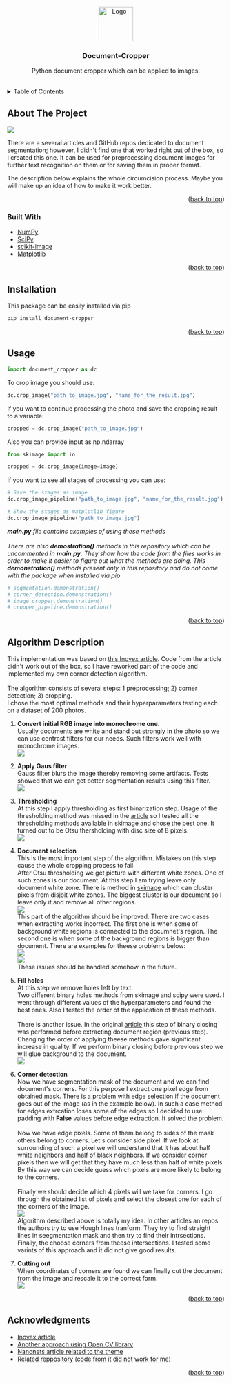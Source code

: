 <div id="top"></div>

<!-- PROJECT LOGO -->
<br />
<div align="center">
  <a>
    <img src="docs/readme/scissors.png" alt="Logo" width="80" height="80">
  </a>

  <h3 align="center">Document-Cropper</h3>

  <p align="center">
    Python document cropper which can be applied to images.
    <br />
    <br />
  </p>
</div>



<!-- TABLE OF CONTENTS -->
<details>
  <summary>Table of Contents</summary>
  <ol>
    <li>
      <a href="#about-the-project">About The Project</a>
      <ul>
        <li><a href="#built-with">Built With</a></li>
      </ul>
    </li>
    <li>
      <a href="#installation">Getting Started</a>
    </li>
    <li><a href="#usage">Usage</a></li>
    <li><a href="#algorithm-description">Algorithm Description</a></li>
    <li><a href="#acknowledgments">Acknowledgments</a></li>
  </ol>
</details>



<!-- ABOUT THE PROJECT -->
## About The Project

![](docs/example_pipeline.jpg)


There are a several articles and GitHub repos dedicated to document segmentation; however, I didn't find one that worked right out of the box, so I created this one. It can be used for preprocessing document images for further text recognition on them or for saving them in proper format.

The description below explains the whole circumcision process. Maybe you will make up an idea of how to make it work better.


<p align="right">(<a href="#top">back to top</a>)</p>



### Built With

* [NumPy](https://numpy.org/)
* [SciPy](https://scipy.org/)
* [scikit-image](https://scikit-image.org/)
* [Matplotlib](https://matplotlib.org/)


<p align="right">(<a href="#top">back to top</a>)</p>



<!-- Installation -->
## Installation

This package can be easily installed via pip

  ```sh
  pip install document-cropper
  ```

<p align="right">(<a href="#top">back to top</a>)</p>



<!-- USAGE EXAMPLES -->
## Usage

```Python
import document_cropper as dc
```

To crop image you should use:
```Python
dc.crop_image("path_to_image.jpg", "name_for_the_result.jpg")
```

 If you want to continue processing the photo and save the cropping result to a variable:
 ```Python
cropped = dc.crop_image("path_to_image.jpg")
```

Also you can provide input as np.ndarray
```Python
from skimage import io

cropped = dc.crop_image(image=image)
```

If you want to see all stages of processing you can use:
```Python
# Save the stages as image
dc.crop_image_pipeline("path_to_image.jpg", "name_for_the_result.jpg")

# Show the stages as matplotlib figure
dc.crop_image_pipeline("path_to_image.jpg")
```


_**main.py** file contains examples of using these methods<br><br>
There are also **demostration()** methods in this repository which can be uncommented in **main.py**. They show how the code from the files works in order to make it easier to figure out what the methods are doing. This **demonstration()** methods present only in this repository and do not come with the package when installed via pip_
```Python
# segmentation.demonstration()
# corner_detection.demonstration()
# image_cropper.demonstration()
# cropper_pipeline.demonstration()
```

<p align="right">(<a href="#top">back to top</a>)</p>



<!-- ALGORITHM DESCRIPTION -->
## Algorithm Description

This implementation was based on [this Inovex article](https://www.inovex.de/de/blog/digitize-receipts-computer-vision/?utm_source=yafavorites). Code from the article didn't work out of the box, so I have reworked part of the code and implemented my own corner detection algorithm.<br><br>
The algorithm consists of several steps: 
1 preprocessing; 2) corner detection; 3) cropping.<br>
I chose the most optimal methods and their hyperparameters testing each on a dataset of 200 photos.<br>

1. **Convert initial RGB image into monochrome one.**<br>
Usually documents are white and stand out strongly in the photo so we can use contrast filters for our needs. Such filters work well with monochrome images.<br>
![](docs/readme/12.png)

1. **Apply Gaus filter**<br>
Gauss filter blurs the image thereby removing some artifacts. Tests showed that we can get better segmentation results using this filter.<br>
![](docs/readme/23.png)

1. **Thresholding**<br>
At this step I apply thresholding as first binarization step. Usage of the thresholding method was missed in the [article](https://www.inovex.de/de/blog/digitize-receipts-computer-vision/?utm_source=yafavorites) so I tested all the thresholding methods available in skimage and chose the best one. It turned out to be Otsu thersholding with disc size of 8 pixels.<br>
![](docs/readme/34.png)

1. **Document selection**<br>
This is the most important step of the algorithm. Mistakes on this step cause the whole cropping process to fail.<br>
After Otsu thresholding we get picture with different white zones. One of such zones is our document. At this step I am trying leave only document white zone. There is method in [skimage](https://scikit-image.org/docs/stable/api/skimage.measure.html#skimage.measure.label) which can cluster pixels from disjoit white zones. The biggest cluster is our document so I leave only it and remove all other regions.<br>
![](docs/readme/45.png)<br>
This part of the algorithm should be improved. There are two cases when extracting works incorrect. The first one is when some of background white regions is connected to the documnet's region. The second one is when some of the background regions is bigger than document. There are examples for theese problems below:<br>
![](docs/readme/problem1.png) <br> ![](docs/readme/problem2.png) <br>
These issues should be handled somehow in the future.

1. **Fill holes**<br>
At this step we remove holes left by text.<br>
Two different binary holes methods from skimage and scipy were used. I went through different values of the hyperparameters and found the best ones. Also I tested the order of the application of these methods.<br><br>
There is another issue. In the original [article](https://www.inovex.de/de/blog/digitize-receipts-computer-vision/?utm_source=yafavorites) this step of binary closing was performed before extracting document region (previous step). Changing the order of applying theese methods gave significant increase in quality. If we perform binary closing before previous step we will glue background to the document.<br>
![](docs/readme/56.png)<br>

1. **Corner detection**<br>
Now we have segmentation mask of the document and we can find document's corners. For this perpose I extract one pixel edge from obtained mask. There is a problem with edge selection if the document goes out of the image (as in the example below). In such a case method for edges extrcation loses some of the edges so I decided to use padding with __False__ values before edge extraction. It solved the problem.<br><br>
Now we have edge pixels. Some of them belong to sides of the mask others belong to corners. Let's consider side pixel. If we look at surrounding of such a pixel we will understand that it has about half white neighbors and half of black neighbors. If we consider corner pixels then we will get that they have much less than half of white pixels. By this way we can decide guess which pixels are more likely to belong to the corners.<br><br>
Finally we should decide which 4 pixels will we take for corners. I go through the obtained list of pixels and select the closest one for each of the corners of the image.<br>
![](docs/readme/678.png)<br>
Algorithm described above is totally my idea. In other articles an repos the authors try to use Hough lines tranform. They try to find straight lines in seegmentation mask and then try to find their intrsections. Finally, the choose corners from theese intersections. I tested some varints of this approach and it did not give good results.

1. **Сutting out**<br>
When coordinates of corners are found we can finally cut the document from the image and rescale it to the correct form.<br>
![](docs/readme/910.png)<br>

<p align="right">(<a href="#top">back to top</a>)</p>




<!-- ACKNOWLEDGMENTS -->
## Acknowledgments

* [Inovex article](https://www.inovex.de/de/blog/digitize-receipts-computer-vision/?utm_source=yafavorites)
* [Another approach using Open CV library](https://developers.goalist.co.jp/entry/2019/02/13/150126)
* [Nanonets article related to the theme](https://nanonets.com/blog/receipt-ocr/)
* [Related reppository (code from it did not work for me)](https://github.com/jackfong123/ReceiptSegmentation)

<p align="right">(<a href="#top">back to top</a>)</p>